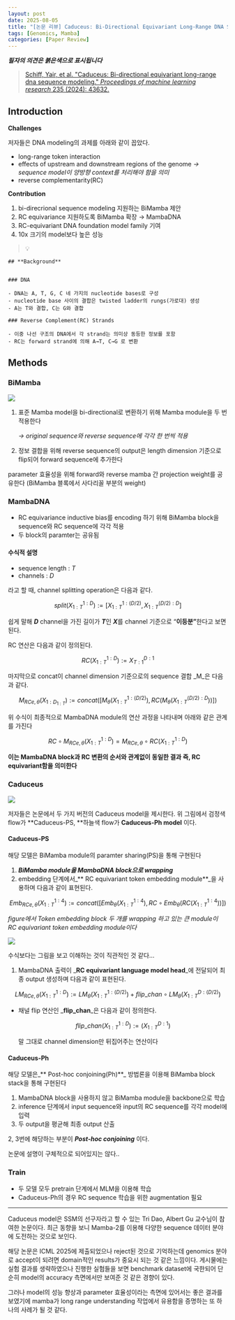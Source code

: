 ```yaml
---
layout: post
date: 2025-08-05
title: "[논문 리뷰] Caduceus: Bi-Directional Equivariant Long-Range DNA Sequence Modeling"
tags: [Genomics, Mamba]
categories: [Paper Review]
---
```


<span class="notion-red">_**필자의 의견은 붉은색으로 표시됩니다**_</span>


> [Schiff, Yair, et al. "Caduceus: Bi-directional equivariant long-range dna sequence modeling." ](https://pmc.ncbi.nlm.nih.gov/articles/PMC12189541/)[_Proceedings of machine learning research_](https://pmc.ncbi.nlm.nih.gov/articles/PMC12189541/)[ 235 (2024): 43632.](https://pmc.ncbi.nlm.nih.gov/articles/PMC12189541/)



## Introduction


**Challenges**


저자들은 DNA modeling의 과제를 아래와 같이 꼽았다.

- long-range token interaction
- effects of upstream and downstream regions of the genome 
_→ sequence model이 양방향 context를 처리해야 함을 의미_
- reverse complementarity(RC)

**Contribution**

1. bi-direcrional sequence modeling 지원하는 BiMamba 제안
1. RC equivariance 지원하도록 BiMamba 확장 → MambaDNA
1. RC-equivariant DNA foundation model family 기여
1. 10x 크기의 model보다 높은 성능

> 💡 


	## **Background**


	### DNA

	- DNA는 A, T, G, C 네 가지의 nucleotide bases로 구성
	- nucleotide base 사이의 결합은 twisted ladder의 rungs(가로대) 생성
	- A는 T와 결합, C는 G와 결합

	### Reverse Complement(RC) Strands

	- 이중 나선 구조의 DNA에서 각 strand는 의미상 동등한 정보를 포함
	- RC는 forward strand에 의해 A→T, C→G 로 변환


## Methods



### BiMamba


![](https://prod-files-secure.s3.us-west-2.amazonaws.com/542b861c-36a8-4051-84e5-8804b6728dba/2c247d59-7815-4980-99f0-8f0d21f445a7/image.png?X-Amz-Algorithm=AWS4-HMAC-SHA256&X-Amz-Content-Sha256=UNSIGNED-PAYLOAD&X-Amz-Credential=ASIAZI2LB4664LTVAOTE%2F20250919%2Fus-west-2%2Fs3%2Faws4_request&X-Amz-Date=20250919T160118Z&X-Amz-Expires=3600&X-Amz-Security-Token=IQoJb3JpZ2luX2VjEFsaCXVzLXdlc3QtMiJIMEYCIQDqY00cUcmt0%2FhHFvy%2B0Hnde91lVbn6MhdPbihPwvL2wwIhAMRZtv5nzq5AipcJCMY3geZXwH8gR%2BcGKULO7fpAVDtzKogECNT%2F%2F%2F%2F%2F%2F%2F%2F%2F%2FwEQABoMNjM3NDIzMTgzODA1Igyq7EpRqOwBdzE08PAq3AN9JXhUEAutTGI6X09LySwIn2t%2Fbh4PrlOrhh%2FffpKRyCQCK7Iu3NYiuisjMQxDLCK23%2FcH8PWG%2F7zbf%2Fj4rFCaz%2BNJ10P%2F%2FXXKHOhMWqZ4LZk6vUwXl5finPt86y7wu%2FIvR7w4qLi5N%2F6rtFRExaVzQfS%2FxUSJC%2B%2B6tI9ZK2um7TSHTt8%2Br3I6leUXtWu3ny8tBRJDj890TasHkewi65d0%2B%2FY9yCSiQ6kWbNY%2FEmBC0JlTILsQmDNxxAn3yOiqYx%2FJUVms%2F1bL6N12ip6n57rZMI0UQl6BmeWh6qm7pQQe%2Bv0pYORynSTYjnve9uRvrZg6amYtgGutpszDXfrlqxDYKk8quKUn4gGD%2Fh8%2BhPXckijSrYFnuJMhP3DKJJhORHJ6oUoJUAwABHHUEmII6hkOEhgK5xARPJFCUob9UJdFMnIBqGuhquL9KxyWdZbvsYRntf1JW8LLkn6NeUmy4gwKsXSkE1IBtoXvGt9iZulMdU9xZkCXTfj8OSa8xYLMYEZcRe7ENNJ%2Fv0IF%2FnWMN84XD%2Fwjd%2BdjWWrnS2V4e2wS%2FbRHcVsYD%2Bm8cN4vS4lVJ7qYZGTomg0tJjdRUaMVGb2E8fJ19bx9T1H7ppUWDm8KXAJrwyaqEkNJkOKxzzDW6LTGBjqkAeR45%2BUwMFEnUBeAD4dZJ5HqehwTfM8YkjizX%2BfRxxoWC0QbML6rXETELG%2FxO6q89ahbiIxKhCsQN1%2BNaZaiuZbsX8m3l%2BeKKjI6%2F2tm%2B908eZWUxQ4Ns%2FOFs25ufNOvxm3LnM467V0zhYAxxYcN37B%2B1qPFz9jA95PBdHxI9qsmoF%2BTqc4GybCf1MoZ1kVE%2FKBs32NfDtUnBCqhBDg4CMAAyMbl&X-Amz-Signature=ec50191c8995dbcfcd7a65d7d00d7701cdc80b109dabfe0a9d21fc17d42c6939&X-Amz-SignedHeaders=host&x-amz-checksum-mode=ENABLED&x-id=GetObject)

1. 표준 Mamba model을 bi-directional로 변환하기 위해 Mamba module을 두 번 적용한다

	_→ original sequence와 reverse sequence에 각각 한 번씩 적용_

1. 정보 결합을 위해 reverse sequence의 output은 length dimension 기준으로 flip되어 forward sequence에 추가한다

parameter 효율성을 위해 forward와 reverse mamba 간 projection weight를 공유한다 (BiMamba 블록에서 사다리꼴 부분의 weight)



### MambaDNA

- RC equivariance inductive bias를 encoding 하기 위해 BiMamba block을 sequence와 RC sequence에 각각 적용
- 두 block의 paramter는 공유됨


#### 수식적 설명

- sequence length : _T_
- channels : _D_

라고 할 때,  channel splitting operation은 다음과 같다.


$$
split(X^{1:D}_{1:T}):=[X^{1:(D/2)}_{1:T},X^{(D/2):D}_{1:T}]
$$


<span class="notion-red">쉽게 말해 </span><span class="notion-red">_**D**_</span><span class="notion-red"> channel을 가진 길이가 </span><span class="notion-red">_**T**_</span><span class="notion-red">인 </span><span class="notion-red">_**X**_</span><span class="notion-red">를 channel 기준으로 “</span><span class="notion-red">**이등분”**</span><span class="notion-red">한다고 보면 된다.</span>


RC 연산은 다음과 같이 정의된다.


$$
RC(X^{1:D}_{1:T}):=X^{D:1}_{T:1}
$$


마지막으로 concat이 channel dimension 기준으로의 sequence 결합 _M_은 다음과 같다.


$$
M_{RCe,\theta}(X_{1:D_{1:T}}):=concat([M_{\theta}(X^{1:(D/2)}_{1:T}),RC(M_{\theta}(X^{(D/2):D}_{1:T}))])
$$


위 수식이 최종적으로 MambaDNA module의 연산 과정을 나타내며 아래와 같은 관계를 가진다


$$
RC\circ M_{RCe,\theta}(X^{1:D}_{1:T}) = M_{RCe,\theta} \circ RC(X^{1:D}_{1:T})
$$


**이는 MambaDNA block과 RC 변환의 순서와 관계없이 동일한 결과 즉, RC equivariant함을 의미한다**



### Caduceus


![](https://prod-files-secure.s3.us-west-2.amazonaws.com/542b861c-36a8-4051-84e5-8804b6728dba/f94a60d7-8145-473b-aef9-7c68d3ec604a/image.png?X-Amz-Algorithm=AWS4-HMAC-SHA256&X-Amz-Content-Sha256=UNSIGNED-PAYLOAD&X-Amz-Credential=ASIAZI2LB4664LTVAOTE%2F20250919%2Fus-west-2%2Fs3%2Faws4_request&X-Amz-Date=20250919T160118Z&X-Amz-Expires=3600&X-Amz-Security-Token=IQoJb3JpZ2luX2VjEFsaCXVzLXdlc3QtMiJIMEYCIQDqY00cUcmt0%2FhHFvy%2B0Hnde91lVbn6MhdPbihPwvL2wwIhAMRZtv5nzq5AipcJCMY3geZXwH8gR%2BcGKULO7fpAVDtzKogECNT%2F%2F%2F%2F%2F%2F%2F%2F%2F%2FwEQABoMNjM3NDIzMTgzODA1Igyq7EpRqOwBdzE08PAq3AN9JXhUEAutTGI6X09LySwIn2t%2Fbh4PrlOrhh%2FffpKRyCQCK7Iu3NYiuisjMQxDLCK23%2FcH8PWG%2F7zbf%2Fj4rFCaz%2BNJ10P%2F%2FXXKHOhMWqZ4LZk6vUwXl5finPt86y7wu%2FIvR7w4qLi5N%2F6rtFRExaVzQfS%2FxUSJC%2B%2B6tI9ZK2um7TSHTt8%2Br3I6leUXtWu3ny8tBRJDj890TasHkewi65d0%2B%2FY9yCSiQ6kWbNY%2FEmBC0JlTILsQmDNxxAn3yOiqYx%2FJUVms%2F1bL6N12ip6n57rZMI0UQl6BmeWh6qm7pQQe%2Bv0pYORynSTYjnve9uRvrZg6amYtgGutpszDXfrlqxDYKk8quKUn4gGD%2Fh8%2BhPXckijSrYFnuJMhP3DKJJhORHJ6oUoJUAwABHHUEmII6hkOEhgK5xARPJFCUob9UJdFMnIBqGuhquL9KxyWdZbvsYRntf1JW8LLkn6NeUmy4gwKsXSkE1IBtoXvGt9iZulMdU9xZkCXTfj8OSa8xYLMYEZcRe7ENNJ%2Fv0IF%2FnWMN84XD%2Fwjd%2BdjWWrnS2V4e2wS%2FbRHcVsYD%2Bm8cN4vS4lVJ7qYZGTomg0tJjdRUaMVGb2E8fJ19bx9T1H7ppUWDm8KXAJrwyaqEkNJkOKxzzDW6LTGBjqkAeR45%2BUwMFEnUBeAD4dZJ5HqehwTfM8YkjizX%2BfRxxoWC0QbML6rXETELG%2FxO6q89ahbiIxKhCsQN1%2BNaZaiuZbsX8m3l%2BeKKjI6%2F2tm%2B908eZWUxQ4Ns%2FOFs25ufNOvxm3LnM467V0zhYAxxYcN37B%2B1qPFz9jA95PBdHxI9qsmoF%2BTqc4GybCf1MoZ1kVE%2FKBs32NfDtUnBCqhBDg4CMAAyMbl&X-Amz-Signature=2f021e4eb9f407554b243ff1856e2b46d958c750ca9e484c978d1833f9d98a48&X-Amz-SignedHeaders=host&x-amz-checksum-mode=ENABLED&x-id=GetObject)


저자들은 논문에서 두 가지 버전의 Caduceus model을 제시한다. 위 그림에서 검정색 flow가 **Caduceus-PS, **하늘색 flow가 **Caduceus-Ph model** 이다.



#### Caduceus-PS


해당 모델은 BiMamba module의 paramter sharing(PS)을 통해 구현된다

1. _**BiMamba module을 MambaDNA block으로 wrapping**_
1. embedding 단계에서_** RC equivariant token embedding module**_을 사용하며 다음과 같이 표현된다.

$$
Emb_{RCe,\theta}(X^{1:4}_{1:T}):=concat([Emb_{\theta}(X^{1:4}_{1:T}),RC \circ Emb_{\theta}(RC(X^{1:4}_{1:T}))])
$$


_figure에서 Token embedding block 두 개를 wrapping 하고 있는 큰 module이 RC equivariant token embedding module이다_


![](https://prod-files-secure.s3.us-west-2.amazonaws.com/542b861c-36a8-4051-84e5-8804b6728dba/b175e4da-71eb-4e91-8c23-a06dabe673c9/image.png?X-Amz-Algorithm=AWS4-HMAC-SHA256&X-Amz-Content-Sha256=UNSIGNED-PAYLOAD&X-Amz-Credential=ASIAZI2LB4664LTVAOTE%2F20250919%2Fus-west-2%2Fs3%2Faws4_request&X-Amz-Date=20250919T160118Z&X-Amz-Expires=3600&X-Amz-Security-Token=IQoJb3JpZ2luX2VjEFsaCXVzLXdlc3QtMiJIMEYCIQDqY00cUcmt0%2FhHFvy%2B0Hnde91lVbn6MhdPbihPwvL2wwIhAMRZtv5nzq5AipcJCMY3geZXwH8gR%2BcGKULO7fpAVDtzKogECNT%2F%2F%2F%2F%2F%2F%2F%2F%2F%2FwEQABoMNjM3NDIzMTgzODA1Igyq7EpRqOwBdzE08PAq3AN9JXhUEAutTGI6X09LySwIn2t%2Fbh4PrlOrhh%2FffpKRyCQCK7Iu3NYiuisjMQxDLCK23%2FcH8PWG%2F7zbf%2Fj4rFCaz%2BNJ10P%2F%2FXXKHOhMWqZ4LZk6vUwXl5finPt86y7wu%2FIvR7w4qLi5N%2F6rtFRExaVzQfS%2FxUSJC%2B%2B6tI9ZK2um7TSHTt8%2Br3I6leUXtWu3ny8tBRJDj890TasHkewi65d0%2B%2FY9yCSiQ6kWbNY%2FEmBC0JlTILsQmDNxxAn3yOiqYx%2FJUVms%2F1bL6N12ip6n57rZMI0UQl6BmeWh6qm7pQQe%2Bv0pYORynSTYjnve9uRvrZg6amYtgGutpszDXfrlqxDYKk8quKUn4gGD%2Fh8%2BhPXckijSrYFnuJMhP3DKJJhORHJ6oUoJUAwABHHUEmII6hkOEhgK5xARPJFCUob9UJdFMnIBqGuhquL9KxyWdZbvsYRntf1JW8LLkn6NeUmy4gwKsXSkE1IBtoXvGt9iZulMdU9xZkCXTfj8OSa8xYLMYEZcRe7ENNJ%2Fv0IF%2FnWMN84XD%2Fwjd%2BdjWWrnS2V4e2wS%2FbRHcVsYD%2Bm8cN4vS4lVJ7qYZGTomg0tJjdRUaMVGb2E8fJ19bx9T1H7ppUWDm8KXAJrwyaqEkNJkOKxzzDW6LTGBjqkAeR45%2BUwMFEnUBeAD4dZJ5HqehwTfM8YkjizX%2BfRxxoWC0QbML6rXETELG%2FxO6q89ahbiIxKhCsQN1%2BNaZaiuZbsX8m3l%2BeKKjI6%2F2tm%2B908eZWUxQ4Ns%2FOFs25ufNOvxm3LnM467V0zhYAxxYcN37B%2B1qPFz9jA95PBdHxI9qsmoF%2BTqc4GybCf1MoZ1kVE%2FKBs32NfDtUnBCqhBDg4CMAAyMbl&X-Amz-Signature=5c6b8429b4d779761374927453020c29eb203a37222369f9297633b1be550661&X-Amz-SignedHeaders=host&x-amz-checksum-mode=ENABLED&x-id=GetObject)


<span class="notion-red">수식보다는 그림을 보고 이해하는 것이 직관적인 것 같다…</span>

1. MambaDNA 출력이 _**RC equivariant language model head**_에 전달되어 최종 output 생성하며 다음과 같이 표현된다.

$$
LM_{RCe,\theta}(X^{1:D}_{1:T}):= LM_{\theta}(X^{1:(D/2)}_{1:T})+flip\_chan\circ LM_{\theta}(X^{D:(D/2)}_{1:T})
$$

- 채널 flip 연산인 _**flip\_chan**_은 다음과 같이 정의한다.

	$$
	flip\_chan(X^{1:D}_{1:T}):=(X^{D:1}_{1:T})
	$$


	말 그대로 channel dimension만 뒤집어주는 연산이다



#### Caduceus-Ph


해당 모델은_** Post-hoc conjoining(Ph)**_ 방법론을 이용해 BiMamba block stack을 통해 구현된다

1. MambaDNA block을 사용하지 않고 BiMamba module을 backbone으로 학습
1. inference 단계에서 input sequence와 input의 RC sequence를 각각 model에 입력
1. 두 output을 평균해 최종 output 산출

2, 3번에 해당하는 부분이 _**Post-hoc conjoining**_ 이다.


<span class="notion-red">논문에 설명이 구체적으로 되어있지는 않다..</span>



### Train

- 두 모델 모두 pretrain 단계에서 MLM을 이용해 학습
- Caduceus-Ph의 경우 RC sequence 학습을 위한 augmentation 필요

---


<span class="notion-red">Caduceus model은 SSM의 선구자라고 할 수 있는 Tri Dao, Albert Gu 교수님이 참여한 논문이다. 최근 동향을 보니 Mamba-2를 이용해 다양한 sequence 데이터 분야에 도전하는 것으로 보인다.</span>


<span class="notion-red">해당 논문은 ICML 2025에 제출되었으나 reject된 것으로 기억하는데 genomics 분야로 accept이 되려면 domain적인 results가 중요시 되는 것 같은 느낌이다. 게시물에는 실험 결과를 생략하였으나 진행한 실험들을 보면 benchmark dataset에 국한되어 단순히 model의 accuracy 측면에서만 보여준 것 같은 경향이 있다.</span>


<span class="notion-red">그러나 model의 성능 향상과 parameter 효율성이라는 측면에 있어서는 좋은 결과를 보였기에 mamba가 long range understanding 작업에서 유용함을 증명하는 또 하나의 사례가 될 것 같다.</span>

